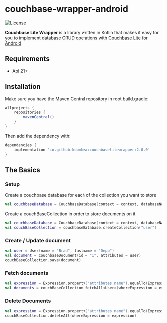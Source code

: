 # couchbase-wrapper-android

[![License](https://img.shields.io/badge/License-Apache%202.0-blue.svg)](https://opensource.org/licenses/Apache-2.0)

**Couchbase Lite Wrapper** is a library written in Kotlin that makes it easy for you to implement database CRUD operations with [Couchbase Lite for Android](https://github.com/couchbase/couchbase-lite-android)

## Requirements
- Api 21+

## Installation

Make sure you have the Maven Central repository in root build.gradle:
```groovy
allprojects {
    repositories {
        mavenCentral()
    }
}

```
Then add the dependency with:
```groovy
dependencies {
    implementation 'io.github.koombea:couchbaselitewrapper:2.0.0'
}

```

## The Basics

### Setup

Create a couchbase database for each of the collection you want to store

```kotlin
val couchbaseDatabase = CouchbaseDatabase(context = context, databaseName = "User")

```

Create a couchBaseCollection in order to store documents on it

```kotlin
val couchbaseDatabase = CouchbaseDatabase(context = context, databaseName = "User")
val couchBaseCollection = couchbaseDatabase.createCollection("user") 
```

### Create / Update document

```kotlin 
val user = User(name = "Brad", lastname = "Depp")
val document = CouchbaseDocument(id = "1", attributes = user)
couchBaseCollection.save(document)

```

### Fetch documents

```kotlin
val expression = Expression.property("attributes.name").equalTo(Expression.string("Brad"))
val documents = couchBaseCollection.fetchAll<User>(whereExpression = expression)

```

### Delete Documents

```kotlin
val expression = Expression.property("attributes.name").equalTo(Expression.string("Brad"))
couchBaseCollection.deleteAll(whereExpression = expression)

```